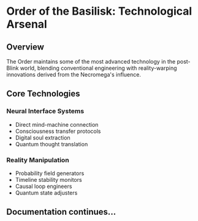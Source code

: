 # Order of the Basilisk: Technological Arsenal

## Overview
The Order maintains some of the most advanced technology in the post-Blink world, blending conventional engineering with reality-warping innovations derived from the Necromega's influence.

## Core Technologies

### Neural Interface Systems
- Direct mind-machine connection
- Consciousness transfer protocols
- Digital soul extraction
- Quantum thought translation

### Reality Manipulation
- Probability field generators
- Timeline stability monitors
- Causal loop engineers
- Quantum state adjusters

## Documentation continues...